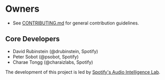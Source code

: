# Owners

- See [CONTRIBUTING.md](CONTRIBUTING.md) for general contribution guidelines.

## Core Developers

- David Rubinstein (@drubinstein, Spotify)
- Peter Sobot (@psobot, Spotify)
- Charae Tongg (@charaizlabs, Spotify)

The development of this project is led by [Spotify's Audio Intelligence Lab](https://research.atspotify.com/audio-intelligence/).